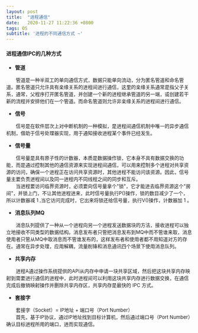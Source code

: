 ```yaml
---
layout: post
title:  "进程通信"
date:   2020-11-27 11:22:36 +0800
tags: OS
subtitle: '进程的不同通信方式 ~'
---
```


#### 进程通信IPC的几种方式

- <b>管道</b>

<font size=2>&emsp;&emsp;管道是一种半双工的单向通信方式，数据只能单向流动，分为匿名管道和命名管道。匿名管道只允许具有亲缘关系的进程间进行通信，这里的亲缘关系通常是指父子关系，通常，父程序打开匿名管道，并创建一个新的进程继承管道的另一端，或创建若干新的流程并安排他们在一个管道。而命名管道则允许非亲缘关系的进程间进行通信。</font>

- <b>信号</b>

<font size=2>&emsp;&emsp;信号是在软件层次上对中断机制的一种模拟，是进程间通信机制中唯一的异步通信机制，借助于信号处理器实现，用于通知接收进程某个事件已经发生。</font>

- <b>信号量</b>

<font size=2>&emsp;&emsp;信号量是具有原子性的计数器，本质是数据操作锁，它本身不具有数据交换的功能，而是通过控制其他的通信资源来实现进程间通信，可以用来控制多个进程对共享资源的访问，确保一个进程正在访问共享资源时，其他进程不能访问该资源。因此，信号量主要负责进程间以及同一进程内不同线程之间的同步和互斥。<br>
&emsp;&emsp;当进程要访问临界资源时，必须要向信号量拿个"锁"，它才能进去临界资源这个"房间"，并锁上门，不让其他进程进来，此时信号量执行P()操作，锁的数目减少了一个，所以计数器减 1 ,当它访问完成时，它出来将锁还给信号量，执行V()操作，计数器加 1 。</font>

- <b>消息队列MQ</b>

<font size=2>&emsp;&emsp;消息队列提供了一种从一个进程向另一个进程发送数据块的方法，接收进程可以独立地接收不同类型的数据结构。消息发布者只管把消息发布到MQ中而不管谁来取，消息使用者只管从MQ中取消息而不管谁发布的，这样发布者和使用者都不用知道对方的存在。通常在异步处理，应用解耦，流量削锋和消息通讯四个场景下使用消息队列。</font>

- <b>共享内存</b>

<font size=2>&emsp;&emsp;进程A通过操作系统提供的API从内存中申请一块共享区域，然后把这块共享内存映射到需要进行通信的进程中，此时进程间可以利用这块共享内存进行数据交换，在通信完成后撤销映射操作并删除共享内存区，共享内存是最快的 IPC 方式。</font>

- <b>套接字</b>

<font size=2>&emsp;&emsp;套接字（Socket）= IP地址 + 端口号（Port Number）<br>&emsp;&emsp;首先，基于IP协议，通过IP地址找到目标计算机，然后通过端口号（Port Number）确认目标进程所用的端口，进而实现通信。</font>
